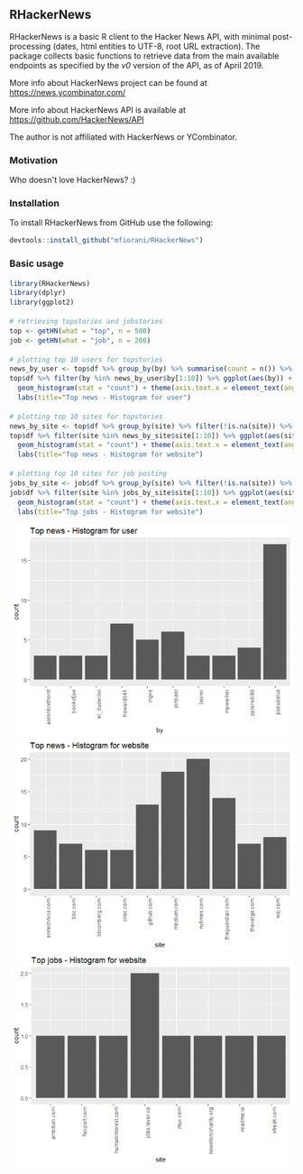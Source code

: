 ## RHackerNews

RHackerNews is a basic R client to the Hacker News API, with minimal post-processing (dates, html entities to UTF-8, root URL extraction). The package collects basic functions to retrieve data from the main available endpoints as specified by the *v0* version of the API, as of April 2019.

More info about HackerNews project can be found at https://news.ycombinator.com/

More info about HackerNews API is available at https://github.com/HackerNews/API

The author is not affiliated with HackerNews or YCombinator.

### Motivation
Who doesn't love HackerNews? :)

### Installation
To install RHackerNews from GitHub use the following:

```R
devtools::install_github("mfiorani/RHackerNews")
```

### Basic usage
```R
library(RHackerNews)
library(dplyr)
library(ggplot2)

# retrieving topstories and jobstories
top <- getHN(what = "top", n = 500)
job <- getHN(what = "job", n = 200)

# plotting top 10 users for topstories 
news_by_user <- top$df %>% group_by(by) %>% summarise(count = n()) %>% arrange(desc(count))
top$df %>% filter(by %in% news_by_user$by[1:10]) %>% ggplot(aes(by)) +
  geom_histogram(stat = "count") + theme(axis.text.x = element_text(angle = 90, hjust = 1)) +
  labs(title="Top news - Histogram for user")

# plotting top 10 sites for topstories
news_by_site <- top$df %>% group_by(site) %>% filter(!is.na(site)) %>% summarise(count = n()) %>% arrange(desc(count))
top$df %>% filter(site %in% news_by_site$site[1:10]) %>% ggplot(aes(site)) +
  geom_histogram(stat = "count") + theme(axis.text.x = element_text(angle = 90, hjust = 1)) +
  labs(title="Top news - Histogram for website")

# plotting top 10 sites for job posting
jobs_by_site <- job$df %>% group_by(site) %>% filter(!is.na(site)) %>% summarise(count = n()) %>% arrange(desc(count))
job$df %>% filter(site %in% jobs_by_site$site[1:10]) %>% ggplot(aes(site)) +
  geom_histogram(stat = "count") + theme(axis.text.x = element_text(angle = 90, hjust = 1)) +
  labs(title="Top jobs - Histogram for website")
```


![Topstories by user](https://github.com/mfiorani/RHackerNews/raw/master/img/topstories_by_user.png "Top stories by user")
![Top stories by site](https://github.com/mfiorani/RHackerNews/raw/master/img/topstories_by_site.png "Top stories by site")
![Top jobs by site](https://github.com/mfiorani/RHackerNews/raw/master/img/jobstories_by_site.png "Top jobs by site")



